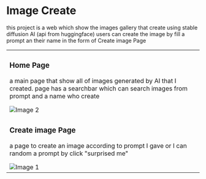 # Image Create
this project is a web which show the images gallery that create using stable diffusion AI (api from huggingface) users can create the image by fill a prompt an their name in the form of Create image Page
<table>
  <tr >
    <td> <h3>Home Page</h3>
     <p>a main page that show all of images generated by AI that I created. page has a searchbar which can search images from prompt and a name who create</p>
      <img src="https://github.com/bblueberries/imageCreate/assets/123661716/9e2e90ce-88b1-4fb4-b866-2fb933db6a3e" alt="Image 2"></td>
     </tr>
  <tr>  <td><h3>Create image Page</h3>
     <p>a page to create an image according to prompt I gave or I can random a prompt by click "surprised me"</p>
      <img src="https://github.com/bblueberries/imageCreate/assets/123661716/3a3e23d0-364b-40e7-9482-814f3460413c" alt="Image 1"></td></tr>
   
   
   
  </tr>


